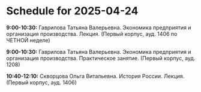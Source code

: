 # Schedule for 2025-04-24

**9:00-10:30:** Гаврилова Татьяна Валерьевна. Экономика предприятия и организация производства. Лекция. (Первый корпус, ауд. 1406 по ЧЕТНОЙ неделе)

**9:00-10:30:** Гаврилова Татьяна Валерьевна. Экономика предприятия и организация производства. Практическое занятие. (Первый корпус, ауд. 1208)

**10:40-12:10:** Скворцова Ольга Витальевна. История России. Лекция. (Первый корпус, ауд. 1406)

